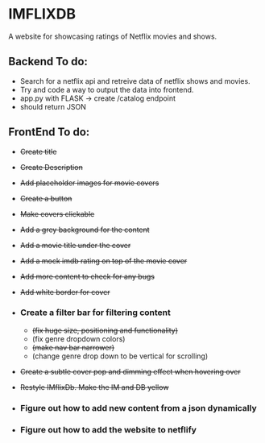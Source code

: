# IMFLIXDB
A website for showcasing ratings of Netflix movies and shows.

## Backend To do:
- Search for a netflix api and retreive data of netflix shows and movies.
- Try and code a way to output the data into frontend.
- app.py with FLASK -> create /catalog endpoint
- should return JSON   

## FrontEnd To do:
- ~~Create title~~
- ~~Create Description~~
- ~~Add placeholder images for movie covers~~
- ~~Create a button~~
- ~~Make covers clickable~~
- ~~Add a grey background for the content~~
- ~~Add a movie title under the cover~~
- ~~Add a mock imdb rating on top of the movie cover~~
- ~~Add more content to check for any bugs~~
- ~~Add white border for cover~~
- ### Create a filter bar for filtering content 
    - ~~(fix huge size, positioning and functionality)~~
    - (fix genre dropdown colors)
    - ~~(make nav bar narrower)~~
    - (change genre drop down to be vertical for scrolling)

- ~~Create a subtle cover pop and dimming effect when hovering over~~
- ~~Restyle IMflixDb. Make the IM and DB yellow~~

- ### Figure out how to add new content from a json dynamically

- ### Figure out how to add the website to netflify